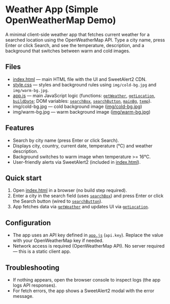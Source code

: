 # Weather App (Simple OpenWeatherMap Demo)

A minimal client-side weather app that fetches current weather for a searched location using the OpenWeatherMap API. Type a city name, press Enter or click Search, and see the temperature, description, and a background that switches between warm and cold images.

## Files
- [index.html](index.html) — main HTML file with the UI and SweetAlert2 CDN.
- [style.css](style.css) — styles and background rules using `img/cold-bg.jpg` and `img/warm-bg.jpg`.
- [app.js](app.js) — main JavaScript logic (functions: [`getWeather`](app.js), [`getLocation`](app.js), [`buildDate`](app.js); DOM variables: [`searchBox`](app.js), [`searchButton`](app.js), [`mainBg`](app.js), [`temp`](app.js)).
- img/cold-bg.jpg — cold background image ([img/cold-bg.jpg](img/cold-bg.jpg))
- img/warm-bg.jpg — warm background image ([img/warm-bg.jpg](img/warm-bg.jpg))

## Features
- Search by city name (press Enter or click Search).
- Displays city, country, current date, temperature (°C) and weather description.
- Background switches to warm image when temperature >= 16°C.
- User-friendly alerts via SweetAlert2 (included in [index.html](index.html)).

## Quick start
1. Open [index.html](index.html) in a browser (no build step required).
2. Enter a city in the search field (uses [`searchBox`](app.js)) and press Enter or click the Search button (wired to [`searchButton`](app.js)).
3. App fetches data via [`getWeather`](app.js) and updates UI via [`getLocation`](app.js).

## Configuration
- The app uses an API key defined in [`app.js`](app.js) (`api.key`). Replace the value with your OpenWeatherMap key if needed.
- Network access is required (OpenWeatherMap API). No server required — this is a static client app.

## Troubleshooting
- If nothing appears, open the browser console to inspect logs (the app logs API responses).
- For fetch errors, the app shows a SweetAlert2 modal with the error message.
